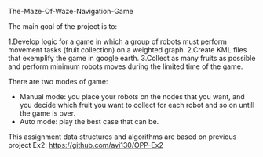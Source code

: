The-Maze-Of-Waze-Navigation-Game

The main goal of the project is to:

1.Develop logic for a game in which a group of robots must perform movement tasks (fruit collection) on a weighted graph.
2.Create KML files that exemplify the game in google earth.
3.Collect as many fruits as possible and perform minimum robots moves during the limited time of the game.

There are two modes of game:
- Manual mode: you place your robots on the nodes that you want, 
and you decide which fruit you want to collect for each 
robot and so on untill the game is over.
- Auto mode:  play the best case that can be.

This assignment data structures and algorithms are based on previous project Ex2: https://github.com/avi130/OPP-Ex2

